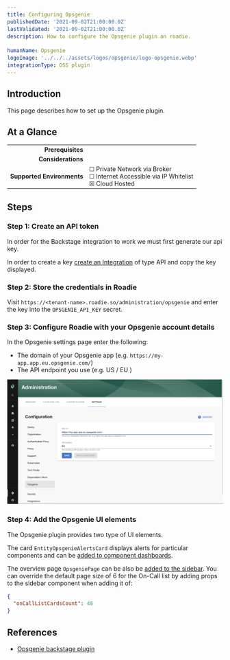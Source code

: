 ```yaml
---
title: Configuring Opsgenie
publishedDate: '2021-09-02T21:00:00.0Z'
lastValidated: '2021-09-02T21:00:00.0Z'
description: How to configure the Opsgenie plugin on roadie.

humanName: Opsgenie
logoImage: '../../../assets/logos/opsgenie/logo-opsgenie.webp'
integrationType: OSS plugin
---
```


## Introduction

This page describes how to set up the Opsgenie plugin.

## At a Glance

|                            |                                                                                                  |
| -------------------------: | ------------------------------------------------------------------------------------------------ |
|          **Prerequisites** |                                                                                                  |
|         **Considerations** |                                                                                                  |
| **Supported Environments** | ☐ Private Network via Broker <br /> ☐ Internet Accessible via IP Whitelist <br /> ☒ Cloud Hosted |

## Steps

### Step 1: Create an API token

In order for the Backstage integration to work we must first generate our api key.

In order to create a key [create an Integration](https://support.atlassian.com/opsgenie/docs/create-a-default-api-integration/) of type API and copy the key displayed.

### Step 2: Store the credentials in Roadie

Visit `https://<tenant-name>.roadie.so/administration/opsgenie` and enter the key into the `OPSGENIE_API_KEY` secret.

### Step 3: Configure Roadie with your Opsgenie account details

In the Opsgenie settings page enter the following:

- The domain of your Opsgenie app (e.g. `https://my-app.app.eu.opsgenie.com/`)
- The API endpoint you use (e.g. US / EU )

![Set Opsgenie Config](./config.webp)

### Step 4: Add the Opsgenie UI elements

The Opsgenie plugin provides two type of UI elements.

The card `EntityOpsgenieAlertsCard` displays alerts for particular components and can be [added to component dashboards](/docs/details/updating-the-ui/#updating-dashboards).

The overview page `OpsgeniePage` can be also be [added to the sidebar](/docs/getting-started/updating-the-ui#updating-the-sidebar).
You can override the default page size of 6 for the On-Call list by adding props to the sidebar component when adding it of:

```json
{
  "onCallListCardsCount": 48
}
```

## References

- [Opsgenie backstage plugin](https://github.com/K-Phoen/backstage-plugin-opsgenie)

